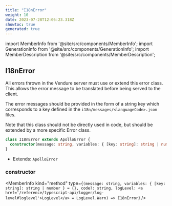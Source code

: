 ```yaml
---
title: "I18nError"
weight: 10
date: 2023-07-28T12:05:23.318Z
showtoc: true
generated: true
---
```

<!-- This file was generated from the Vendure source. Do not modify. Instead, re-run the "docs:build" script -->
import MemberInfo from '@site/src/components/MemberInfo';
import GenerationInfo from '@site/src/components/GenerationInfo';
import MemberDescription from '@site/src/components/MemberDescription';


## I18nError

<GenerationInfo sourceFile="packages/core/src/i18n/i18n-error.ts" sourceLine="18" packageName="@vendure/core" />

All errors thrown in the Vendure server must use or extend this error class. This allows the
error message to be translated before being served to the client.

The error messages should be provided in the form of a string key which corresponds to
a key defined in the `i18n/messages/<languageCode>.json` files.

Note that this class should not be directly used in code, but should be extended by
a more specific Error class.

```ts title="Signature"
class I18nError extends ApolloError {
  constructor(message: string, variables: { [key: string]: string | number } = {}, code?: string, logLevel: LogLevel = LogLevel.Warn)
}
```
* Extends: <code>ApolloError</code>



<div className="members-wrapper">

### constructor

<MemberInfo kind="method" type={`(message: string, variables: { [key: string]: string | number } = {}, code?: string, logLevel: <a href='/reference/typescript-api/logger/log-level#loglevel'>LogLevel</a> = LogLevel.Warn) => I18nError`}   />




</div>
